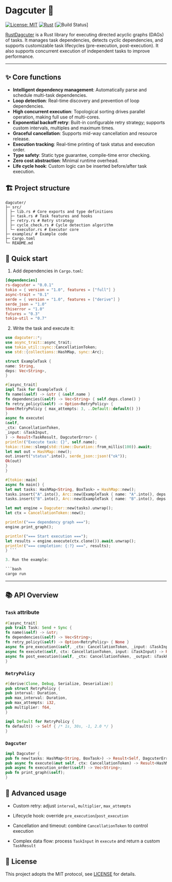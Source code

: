 # Dagcuter 🚀

[![License: MIT](https://img.shields.io/badge/license-MIT-blue.svg)](LICENSE) [![Rust](https://img.shields.io/badge/rust-1.70%2B-orange.svg)](https://www.rust-lang.org) [![Build Status](https://img.shields.io/badge/build-passing-brightgreen.svg)]

[RustDagcuter](https://crates.io/crates/dagcuter) is a Rust library for executing directed acyclic graphs (DAGs) of tasks. It manages task dependencies, detects cyclic dependencies, and supports customizable task lifecycles (pre-execution, post-execution). It also supports concurrent execution of independent tasks to improve performance.

---

## ✨ Core functions

- **Intelligent dependency management**: Automatically parse and schedule multi-task dependencies.
- **Loop detection**: Real-time discovery and prevention of loop dependencies.
- **High concurrent execution**: Topological sorting drives parallel operation, making full use of multi-cores.
- **Exponential backoff retry**: Built-in configurable retry strategy; supports custom intervals, multiples and maximum times.
- **Graceful cancellation**: Supports mid-way cancellation and resource release.
- **Execution tracking**: Real-time printing of task status and execution order.
- **Type safety**: Static type guarantee, compile-time error checking.
- **Zero cost abstraction**: Minimal runtime overhead.
- **Life cycle hook**: Custom logic can be inserted before/after task execution.

## 🏗️ Project structure

```text
dagcuter/
├─ src/
│ ├─ lib.rs # Core exports and type definitions
│ ├─ task.rs # Task features and hooks
│ ├─ retry.rs # Retry strategy
│ ├─ cycle_check.rs # Cycle detection algorithm
│ └─ executor.rs # Executor core
├─ examples/ # Example code
├─ Cargo.toml
└─ README.md
````

## 🚀 Quick start

1. Add dependencies in `Cargo.toml`:

```toml
[dependencies]
rs-dagcuter = "0.0.1"
tokio = { version = "1.0", features = ["full"] }
async-trait = "0.1" 
serde = { version = "1.0", features = ["derive"] } 
serde_json = "1.0" 
thiserror = "1.0" 
futures = "0.3" 
tokio-util = "0.7" 
```

2. Write the task and execute it:

```rust 
use dagcuter::*; 
use async_trait::async_trait; 
use tokio_util::sync::CancellationToken; 
use std::{collections::HashMap, sync::Arc}; 

struct ExampleTask { 
name: String, 
deps: Vec<String>, 
} 

#[async_trait] 
impl Task for ExampleTask { 
fn name(&self) -> &str { &self.name } 
fn dependencies(&self) -> Vec<String> { self.deps.clone() } 
fn retry_policy(&self) -> Option<RetryPolicy> { 
Some(RetryPolicy { max_attempts: 3, ..Default::default() }) 
} 
async fn execute( 
&self, 
_ctx: CancellationToken, 
_input: &TaskInput, 
) -> Result<TaskResult, DagcuterError> { 
println!("Execute task: {}", self.name); 
tokio::time::sleep(std::time::Duration::from_millis(100)).await; 
let mut out = HashMap::new(); 
out.insert("status".into(), serde_json::json!("ok")); 
Ok(out) 
} 
} 

#[tokio::main] 
async fn main() { 
let mut tasks: HashMap<String, BoxTask> = HashMap::new(); 
tasks.insert("A".into(), Arc::new(ExampleTask { name: "A".into(), deps: vec![] })); 
tasks.insert("B".into(), Arc::new(ExampleTask { name: "B".into(), deps: vec!["A".into()] })); 

let mut engine = Dagcuter::new(tasks).unwrap(); 
let ctx = CancellationToken::new(); 

println!("=== dependency graph ==="); 
engine.print_graph(); 

println!("=== Start execution ==="); 
let results = engine.execute(ctx.clone()).await.unwrap(); 
println!("=== completion: {:?} ===", results); 
} ```

3. Run the example: 

```bash 
cargo run 
```

---

## 📚 API Overview

### `Task` attribute

```rust
#[async_trait]
pub trait Task: Send + Sync { 
fn name(&self) -> &str; 
fn dependencies(&self) -> Vec<String>; 
fn retry_policy(&self) -> Option<RetryPolicy> { None } 
async fn pre_execution(&self, _ctx: CancellationToken, _input: &TaskInput) -> Result<(), DagcuterError> { Ok(()) } 
async fn execute(&self, ctx: CancellationToken, input: &TaskInput) -> Result<TaskResult, DagcuterError>; 
async fn post_execution(&self, _ctx: CancellationToken, _output: &TaskResult) -> Result<(), DagcuterError> { Ok(()) }
}
```

### `RetryPolicy`

```rust
#[derive(Clone, Debug, Serialize, Deserialize)]
pub struct RetryPolicy { 
pub interval: Duration, 
pub max_interval: Duration, 
pub max_attempts: i32, 
pub multiplier: f64,
}

impl Default for RetryPolicy { 
fn default() -> Self { /* 1s, 30s, -1, 2.0 */ }
}
```

### `Dagcuter`

```rust
impl Dagcuter { 
pub fn new(tasks: HashMap<String, BoxTask>) -> Result<Self, DagcuterError>;
pub async fn execute(&mut self, ctx: CancellationToken) -> Result<HashMap<String, TaskResult>, DagcuterError>;
pub async fn execution_order(&self) -> Vec<String>;
pub fn print_graph(&self);
}
```

## 🔧 Advanced usage

* Custom retry: adjust `interval`, `multiplier`, `max_attempts`

* Lifecycle hook: override `pre_execution`/`post_execution`

* Cancellation and timeout: combine `CancellationToken` to control execution

* Complex data flow: process `TaskInput` in `execute` and return a custom `TaskResult`

## 📝 License

This project adopts the MIT protocol, see [LICENSE](LICENSE) for details.
